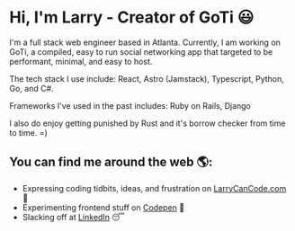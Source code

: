 # Hi, I'm Larry - Creator of GoTi 😃

I'm a full stack web engineer based in Atlanta.  Currently, I am working on GoTi, a compiled, easy to run social networking app that targeted to be performant, minimal, and easy to host.

The tech stack I use include: 
React, Astro (Jamstack), Typescript, Python, Go, and C#.  

Frameworks I've used in the past includes:
Ruby on Rails, Django

I also do enjoy getting punished by Rust and it's borrow checker from time to time.  =)

## You can find me around the web 🌎:
- Expressing coding tidbits, ideas, and frustration on [LarryCanCode.com](https://larrycancode.com) 💩
- Experimenting frontend stuff on [Codepen](https://codepen.io/larrylwchan) 🏓
- Slacking off at [LinkedIn](https://www.linkedin.com/in/larrylwchan/) 😴
